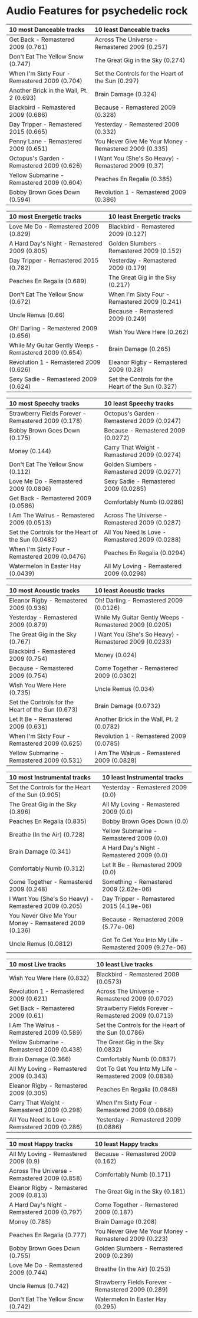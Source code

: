 # Audio Features for psychedelic rock
| 10 most Danceable tracks | 10 least Danceable tracks |
|:---|:---|
| Get Back - Remastered 2009 (0.761) | Across The Universe - Remastered 2009 (0.257) |
| Don't Eat The Yellow Snow (0.747) | The Great Gig in the Sky (0.274) |
| When I'm Sixty Four - Remastered 2009 (0.704) | Set the Controls for the Heart of the Sun (0.297) |
| Another Brick in the Wall, Pt. 2 (0.693) | Brain Damage (0.324) |
| Blackbird - Remastered 2009 (0.686) | Because - Remastered 2009 (0.328) |
| Day Tripper - Remastered 2015 (0.665) | Yesterday - Remastered 2009 (0.332) |
| Penny Lane - Remastered 2009 (0.651) | You Never Give Me Your Money - Remastered 2009 (0.335) |
| Octopus's Garden - Remastered 2009 (0.626) | I Want You (She's So Heavy) - Remastered 2009 (0.37) |
| Yellow Submarine - Remastered 2009 (0.604) | Peaches En Regalia (0.385) |
| Bobby Brown Goes Down (0.594) | Revolution 1 - Remastered 2009 (0.386) |

| 10 most Energetic tracks | 10 least Energetic tracks |
|:---|:---|
| Love Me Do - Remastered 2009 (0.829) | Blackbird - Remastered 2009 (0.127) |
| A Hard Day's Night - Remastered 2009 (0.805) | Golden Slumbers - Remastered 2009 (0.152) |
| Day Tripper - Remastered 2015 (0.782) | Yesterday - Remastered 2009 (0.179) |
| Peaches En Regalia (0.689) | The Great Gig in the Sky (0.217) |
| Don't Eat The Yellow Snow (0.672) | When I'm Sixty Four - Remastered 2009 (0.241) |
| Uncle Remus (0.66) | Because - Remastered 2009 (0.249) |
| Oh! Darling - Remastered 2009 (0.656) | Wish You Were Here (0.262) |
| While My Guitar Gently Weeps - Remastered 2009 (0.654) | Brain Damage (0.265) |
| Revolution 1 - Remastered 2009 (0.626) | Eleanor Rigby - Remastered 2009 (0.28) |
| Sexy Sadie - Remastered 2009 (0.624) | Set the Controls for the Heart of the Sun (0.327) |

| 10 most Speechy tracks | 10 least Speechy tracks |
|:---|:---|
| Strawberry Fields Forever - Remastered 2009 (0.178) | Octopus's Garden - Remastered 2009 (0.0247) |
| Bobby Brown Goes Down (0.175) | Because - Remastered 2009 (0.0272) |
| Money (0.144) | Carry That Weight - Remastered 2009 (0.0274) |
| Don't Eat The Yellow Snow (0.112) | Golden Slumbers - Remastered 2009 (0.0277) |
| Love Me Do - Remastered 2009 (0.0806) | Sexy Sadie - Remastered 2009 (0.0285) |
| Get Back - Remastered 2009 (0.0586) | Comfortably Numb (0.0286) |
| I Am The Walrus - Remastered 2009 (0.0513) | Across The Universe - Remastered 2009 (0.0287) |
| Set the Controls for the Heart of the Sun (0.0482) | All You Need Is Love - Remastered 2009 (0.0288) |
| When I'm Sixty Four - Remastered 2009 (0.0476) | Peaches En Regalia (0.0294) |
| Watermelon In Easter Hay (0.0439) | All My Loving - Remastered 2009 (0.0298) |

| 10 most Acoustic tracks | 10 least Acoustic tracks |
|:---|:---|
| Eleanor Rigby - Remastered 2009 (0.936) | Oh! Darling - Remastered 2009 (0.0126) |
| Yesterday - Remastered 2009 (0.879) | While My Guitar Gently Weeps - Remastered 2009 (0.0205) |
| The Great Gig in the Sky (0.767) | I Want You (She's So Heavy) - Remastered 2009 (0.0233) |
| Blackbird - Remastered 2009 (0.754) | Money (0.024) |
| Because - Remastered 2009 (0.754) | Come Together - Remastered 2009 (0.0302) |
| Wish You Were Here (0.735) | Uncle Remus (0.034) |
| Set the Controls for the Heart of the Sun (0.673) | Brain Damage (0.0732) |
| Let It Be - Remastered 2009 (0.631) | Another Brick in the Wall, Pt. 2 (0.0782) |
| When I'm Sixty Four - Remastered 2009 (0.625) | Revolution 1 - Remastered 2009 (0.0785) |
| Yellow Submarine - Remastered 2009 (0.531) | I Am The Walrus - Remastered 2009 (0.0828) |

| 10 most Instrumental tracks | 10 least Instrumental tracks |
|:---|:---|
| Set the Controls for the Heart of the Sun (0.905) | Yesterday - Remastered 2009 (0.0) |
| The Great Gig in the Sky (0.896) | All My Loving - Remastered 2009 (0.0) |
| Peaches En Regalia (0.835) | Bobby Brown Goes Down (0.0) |
| Breathe (In the Air) (0.728) | Yellow Submarine - Remastered 2009 (0.0) |
| Brain Damage (0.341) | A Hard Day's Night - Remastered 2009 (0.0) |
| Comfortably Numb (0.312) | Let It Be - Remastered 2009 (0.0) |
| Come Together - Remastered 2009 (0.248) | Something - Remastered 2009 (2.62e-06) |
| I Want You (She's So Heavy) - Remastered 2009 (0.205) | Day Tripper - Remastered 2015 (4.19e-06) |
| You Never Give Me Your Money - Remastered 2009 (0.136) | Because - Remastered 2009 (5.77e-06) |
| Uncle Remus (0.0812) | Got To Get You Into My Life - Remastered 2009 (9.27e-06) |

| 10 most Live tracks | 10 least Live tracks |
|:---|:---|
| Wish You Were Here (0.832) | Blackbird - Remastered 2009 (0.0573) |
| Revolution 1 - Remastered 2009 (0.621) | Across The Universe - Remastered 2009 (0.0702) |
| Get Back - Remastered 2009 (0.61) | Strawberry Fields Forever - Remastered 2009 (0.0713) |
| I Am The Walrus - Remastered 2009 (0.589) | Set the Controls for the Heart of the Sun (0.0786) |
| Yellow Submarine - Remastered 2009 (0.438) | The Great Gig in the Sky (0.0832) |
| Brain Damage (0.366) | Comfortably Numb (0.0837) |
| All My Loving - Remastered 2009 (0.343) | Got To Get You Into My Life - Remastered 2009 (0.0838) |
| Eleanor Rigby - Remastered 2009 (0.305) | Peaches En Regalia (0.0848) |
| Carry That Weight - Remastered 2009 (0.298) | When I'm Sixty Four - Remastered 2009 (0.0868) |
| All You Need Is Love - Remastered 2009 (0.286) | Yesterday - Remastered 2009 (0.0886) |

| 10 most Happy tracks | 10 least Happy tracks |
|:---|:---|
| All My Loving - Remastered 2009 (0.9) | Because - Remastered 2009 (0.162) |
| Across The Universe - Remastered 2009 (0.858) | Comfortably Numb (0.171) |
| Eleanor Rigby - Remastered 2009 (0.813) | The Great Gig in the Sky (0.181) |
| A Hard Day's Night - Remastered 2009 (0.797) | Come Together - Remastered 2009 (0.187) |
| Money (0.785) | Brain Damage (0.208) |
| Peaches En Regalia (0.777) | You Never Give Me Your Money - Remastered 2009 (0.223) |
| Bobby Brown Goes Down (0.755) | Golden Slumbers - Remastered 2009 (0.239) |
| Love Me Do - Remastered 2009 (0.744) | Breathe (In the Air) (0.253) |
| Uncle Remus (0.742) | Strawberry Fields Forever - Remastered 2009 (0.289) |
| Don't Eat The Yellow Snow (0.742) | Watermelon In Easter Hay (0.295) |
